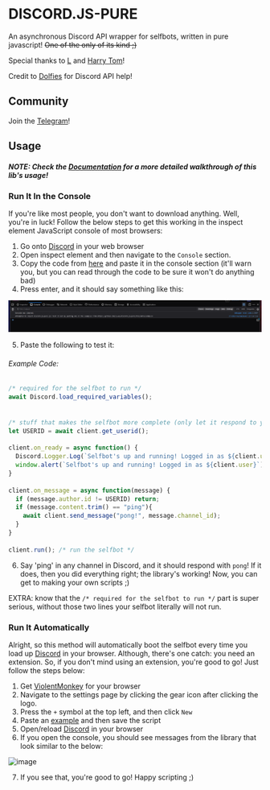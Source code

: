 # DISCORD.JS-PURE
An asynchronous Discord API wrapper for selfbots, written in pure javascript! ~~One of the only of its kind ;)~~

Special thanks to [L](https://github.com/L5050) and [Harry Tom](https://stackoverflow.com/users/14836368/harry-tom)!

Credit to [Dolfies](https://github.com/dolfies) for Discord API help!

## Community
Join the [Telegram](https://t.me/discord_js_pure)!

## Usage
##### NOTE: Check the [Documentation](https://github.com/13-05/discord.js-pure/wiki) for a more detailed walkthrough of this lib's usage!
### Run It In the Console
If you're like most people, you don't want to download anything. Well, you're in luck! Follow the below steps to get this working in the inspect element JavaScript console of most browsers:
1) Go onto [Discord](https://discord.com/app) in your web browser
2) Open inspect element and then navigate to the `Console` section.
3) Copy the code from [here](https://raw.githubusercontent.com/13-05/discord.js-pure/main/console/minified.js) and paste it in the console section (it'll warn you, but you can read through the code to be sure it won't do anything bad)
4) Press enter, and it should say something like this:

![image of inspect console displaying stuff](https://raw.githubusercontent.com/13-05/discord.js-pure/main/images/image.png)

5) Paste the following to test it:
###### Example Code: 
```js
/* required for the selfbot to run */
await Discord.load_required_variables();


/* stuff that makes the selfbot more complete (only let it respond to you) */
let USERID = await client.get_userid();

client.on_ready = async function() {
  Discord.Logger.Log(`Selfbot's up and running! Logged in as ${client.user}`);
  window.alert(`Selfbot's up and running! Logged in as ${client.user}`);
}

client.on_message = async function(message) {
  if (message.author.id != USERID) return;
  if (message.content.trim() == "ping"){
    await client.send_message("pong!", message.channel_id);
  }
}

client.run(); /* run the selfbot */
```

6) Say 'ping' in any channel in Discord, and it should respond with `pong`! If it does, then you did everything right; the library's working! Now, you can get to making your own scripts ;)

EXTRA: know that the `/* required for the selfbot to run */` part is super serious, without those two lines your selfbot literally will not run.

### Run It Automatically
Alright, so this method will automatically boot the selfbot every time you load up [Discord](https://discord.com/app) in your browser. Although, there's one catch: you need an extension. So, if you don't mind using an extension, you're good to go! Just follow the steps below:
1) Get [ViolentMonkey](https://violentmonkey.github.io/) for your browser
2) Navigate to the settings page by clicking the gear icon after clicking the logo.
3) Press the `+` symbol at the top left, and then click `New`
4) Paste an [example](https://github.com/13-05/discord.js-pure/tree/main/examples/userscripts) and then save the script
5) Open/reload [Discord](https://discord.com/app) in your browser
6) If you open the console, you should see messages from the library that look similar to the below:

![image](https://user-images.githubusercontent.com/64506392/158729759-e62f079b-ed43-4d8a-966e-9829da85ed39.png)

7) If you see that, you're good to go! Happy scripting ;)
